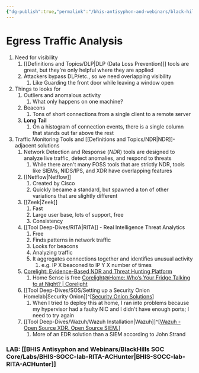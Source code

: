 ```yaml
---
{"dg-publish":true,"permalink":"/bhis-antisyphon-and-webinars/black-hills-soc-core/topics/socc-06-egress-traffic-analysis/"}
---
```



# Egress Traffic Analysis
1. Need for visibility
	1. [[Definitions and Topics/DLP\|DLP (Data Loss Prevention)]] tools are great, but they're only helpful where they are applied
	2. Attackers bypass DLP/etc., so we need overlapping visibility
		1. Like Guarding the front door while leaving a window open
2. Things to looks for
	1. Outliers and anomalous activity
		1. What only happens on one machine?
	2. Beacons
		1. Tons of short connections from a single client to a remote server
	3. **Long Tail**
		1. On a histogram of connection events, there is a single column that stands out far above the rest
3. Traffic Monitoring Tools and [[Definitions and Topics/NDR\|NDR]]-adjacent solutions
	1. Network Detection and Response (*NDR*) tools are designed to analyze live traffic, detect anomalies, and respond to threats
		1. While there aren't many FOSS tools that are strictly NDR, tools like SIEMs, NIDS/IPS, and XDR have overlapping features
	2. [[Netflow\|Netflow]]
		1. Created by Cisco
		2. Quickly became a standard, but spawned a ton of other variations that are slightly different
	3. [[Zeek\|Zeek]]
		1. Fast
		2. Large user base, lots of support, free
		3. Consistency
	4. [[Tool Deep-Dives/RITA\|RITA]] - Real Intelligence Threat Analytics
		1. Free
		2. Finds patterns in network traffic
		3. Looks for beacons
		4. Analyzing traffic
		5. It aggregates connections together and identifies unusual activity
			1. e.g. IP X beaconed to IP Y X number of times
	5. [Corelight: Evidence-Based NDR and Threat Hunting Platform](https://corelight.com/)
		1. Home Sense is free [Corelight@Home: Who’s Your Fridge Talking to at Night? | Corelight](https://corelight.com/blog/corelight-at-home)
	6. [[Tool Deep-Dives/SOS/Setting up a Security Onion Homelab\|Security Onion]]^[[Security Onion Solutions](https://securityonionsolutions.com/)]
		1. When I tried to deploy this at home, I ran into problems because my hypervisor had a faulty NIC and I didn't have enough ports; I need to try again
	7. [[Tool Deep-Dives/Wazuh/Wazuh Installation\|Wazuh]]^[[Wazuh - Open Source XDR. Open Source SIEM.](https://wazuh.com/)]
		1. More of an EDR solution than a SIEM according to John Strand




### LAB: [[BHIS Antisyphon and Webinars/BlackHills SOC Core/Labs/BHIS-SOCC-lab-RITA-ACHunter\|BHIS-SOCC-lab-RITA-ACHunter]]
